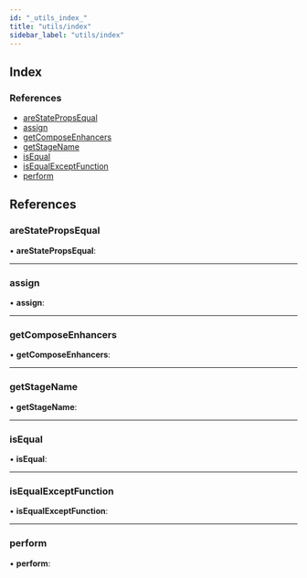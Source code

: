 ```yaml
---
id: "_utils_index_"
title: "utils/index"
sidebar_label: "utils/index"
---
```


## Index

### References

* [areStatePropsEqual](_utils_index_.md#arestatepropsequal)
* [assign](_utils_index_.md#assign)
* [getComposeEnhancers](_utils_index_.md#getcomposeenhancers)
* [getStageName](_utils_index_.md#getstagename)
* [isEqual](_utils_index_.md#isequal)
* [isEqualExceptFunction](_utils_index_.md#isequalexceptfunction)
* [perform](_utils_index_.md#perform)

## References

###  areStatePropsEqual

• **areStatePropsEqual**:

___

###  assign

• **assign**:

___

###  getComposeEnhancers

• **getComposeEnhancers**:

___

###  getStageName

• **getStageName**:

___

###  isEqual

• **isEqual**:

___

###  isEqualExceptFunction

• **isEqualExceptFunction**:

___

###  perform

• **perform**:
